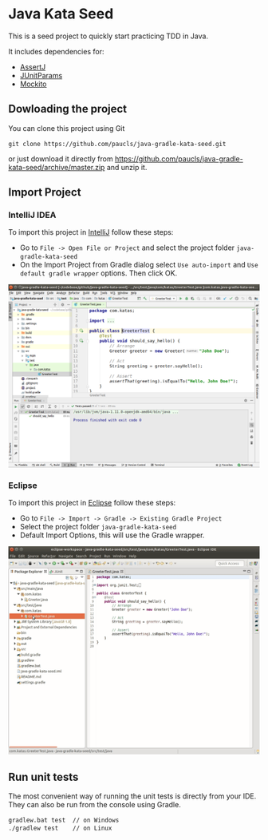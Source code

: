 Java Kata Seed
==============

This is a seed project to quickly start practicing TDD in Java.

It includes dependencies for:
- [AssertJ](http://joel-costigliola.github.io/assertj/)
- [JUnitParams](https://github.com/Pragmatists/JUnitParams)
- [Mockito](https://site.mockito.org/)


## Dowloading the project
You can clone this project using Git
```
git clone https://github.com/paucls/java-gradle-kata-seed.git
```
or just download it directly from https://github.com/paucls/java-gradle-kata-seed/archive/master.zip and unzip it.

## Import Project

### IntelliJ IDEA
To import this project in [IntelliJ](https://www.jetbrains.com/idea/download/) follow these steps:
- Go to `File -> Open File or Project` and select the project folder `java-gradle-kata-seed`
- On the Import Project from Gradle dialog select `Use auto-import` and `Use default gradle wrapper` options. Then click OK.

![Running unit tests in IntelliJ](docs/run_tests_idea.png)

### Eclipse
To import this project in [Eclipse](https://www.eclipse.org/downloads/) follow these steps:
- Go to `File -> Import -> Gradle -> Existing Gradle Project`
- Select the project folder `java-gradle-kata-seed`
- Default Import Options, this will use the Gradle wrapper.

![Running unit tests in Eclipse](docs/run_tests_eclipse.gif)

## Run unit tests
The most convenient way of running the unit tests is directly from your IDE. They can also be run from the console using Gradle.

```
gradlew.bat test  // on Windows
./gradlew test    // on Linux
```
